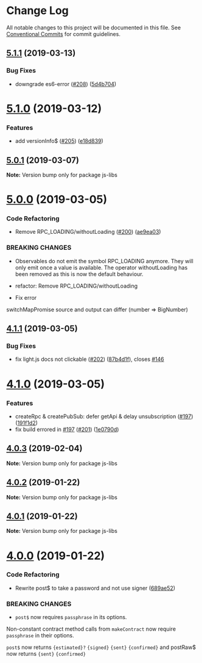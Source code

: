 # Change Log

All notable changes to this project will be documented in this file.
See [Conventional Commits](https://conventionalcommits.org) for commit guidelines.

## [5.1.1](https://github.com/paritytech/js-libs/compare/v5.1.0...v5.1.1) (2019-03-13)


### Bug Fixes

* downgrade es6-error ([#208](https://github.com/paritytech/js-libs/issues/208)) ([5d4b704](https://github.com/paritytech/js-libs/commit/5d4b704))





# [5.1.0](https://github.com/paritytech/js-libs/compare/v5.0.1...v5.1.0) (2019-03-12)


### Features

* add versionInfo$ ([#205](https://github.com/paritytech/js-libs/issues/205)) ([e18d839](https://github.com/paritytech/js-libs/commit/e18d839))





## [5.0.1](https://github.com/paritytech/js-libs/compare/v5.0.0...v5.0.1) (2019-03-07)

**Note:** Version bump only for package js-libs





# [5.0.0](https://github.com/paritytech/js-libs/compare/v4.1.1...v5.0.0) (2019-03-05)


### Code Refactoring

* Remove RPC_LOADING/withoutLoading ([#200](https://github.com/paritytech/js-libs/issues/200)) ([ae9ea03](https://github.com/paritytech/js-libs/commit/ae9ea03))


### BREAKING CHANGES

* Observables do not emit the symbol RPC_LOADING anymore. They will
only emit once a value is available. The operator withoutLoading
has been removed as this is now the default behaviour.

* refactor: Remove RPC_LOADING/withoutLoading

* Fix error

switchMapPromise source and output can differ (number => BigNumber)





## [4.1.1](https://github.com/paritytech/js-libs/compare/v4.1.0...v4.1.1) (2019-03-05)


### Bug Fixes

* fix light.js docs not clickable ([#202](https://github.com/paritytech/js-libs/issues/202)) ([87b4d1f](https://github.com/paritytech/js-libs/commit/87b4d1f)), closes [#146](https://github.com/paritytech/js-libs/issues/146)





# [4.1.0](https://github.com/paritytech/js-libs/compare/v4.0.3...v4.1.0) (2019-03-05)


### Features

* createRpc & createPubSub: defer getApi & delay unsubscription ([#197](https://github.com/paritytech/js-libs/issues/197)) ([191f1d2](https://github.com/paritytech/js-libs/commit/191f1d2))
* fix build errored in [#197](https://github.com/paritytech/js-libs/issues/197) ([#201](https://github.com/paritytech/js-libs/issues/201)) ([1e0790d](https://github.com/paritytech/js-libs/commit/1e0790d))





## [4.0.3](https://github.com/paritytech/js-libs/compare/v4.0.2...v4.0.3) (2019-02-04)

**Note:** Version bump only for package js-libs





## [4.0.2](https://github.com/paritytech/js-libs/compare/v4.0.1...v4.0.2) (2019-01-22)

**Note:** Version bump only for package js-libs





## [4.0.1](https://github.com/paritytech/js-libs/compare/v4.0.0...v4.0.1) (2019-01-22)

**Note:** Version bump only for package js-libs





# [4.0.0](https://github.com/paritytech/js-libs/compare/v3.0.31...v4.0.0) (2019-01-22)


### Code Refactoring

* Rewrite post$ to take a password and not use signer ([689ae52](https://github.com/paritytech/js-libs/commit/689ae52))


### BREAKING CHANGES

* `post$` now requires `passphrase` in its options.

Non-constant contract method calls from `makeContract` now require `passphrase` in their options.

`post$` now returns `{estimated}?` `{signed}` `{sent}` `{confirmed}` and postRaw$ now returns `{sent}` `{confirmed}`
